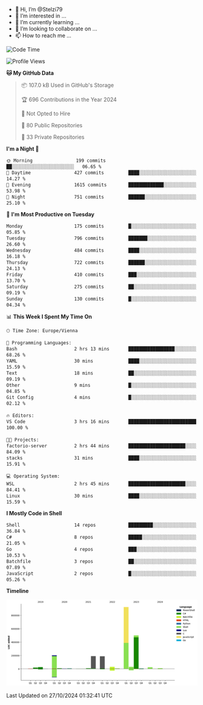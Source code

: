- 👋 Hi, I’m @Stelzi79
- 👀 I’m interested in ...
- 🌱 I’m currently learning ...
- 💞️ I’m looking to collaborate on ...
- 📫 How to reach me ...

<!--START_SECTION:waka-->
![Code Time](http://img.shields.io/badge/Code%20Time-1%2C098%20hrs%2017%20mins-blue)

![Profile Views](http://img.shields.io/badge/Profile%20Views-0-blue)

**🐱 My GitHub Data** 

> 📦 107.0 kB Used in GitHub's Storage 
 > 
> 🏆 696 Contributions in the Year 2024
 > 
> 🚫 Not Opted to Hire
 > 
> 📜 80 Public Repositories 
 > 
> 🔑 33 Private Repositories 
 > 
**I'm a Night 🦉** 

```text
🌞 Morning                199 commits         ██░░░░░░░░░░░░░░░░░░░░░░░   06.65 % 
🌆 Daytime                427 commits         ████░░░░░░░░░░░░░░░░░░░░░   14.27 % 
🌃 Evening                1615 commits        █████████████░░░░░░░░░░░░   53.98 % 
🌙 Night                  751 commits         ██████░░░░░░░░░░░░░░░░░░░   25.10 % 
```
📅 **I'm Most Productive on Tuesday** 

```text
Monday                   175 commits         █░░░░░░░░░░░░░░░░░░░░░░░░   05.85 % 
Tuesday                  796 commits         ███████░░░░░░░░░░░░░░░░░░   26.60 % 
Wednesday                484 commits         ████░░░░░░░░░░░░░░░░░░░░░   16.18 % 
Thursday                 722 commits         ██████░░░░░░░░░░░░░░░░░░░   24.13 % 
Friday                   410 commits         ███░░░░░░░░░░░░░░░░░░░░░░   13.70 % 
Saturday                 275 commits         ██░░░░░░░░░░░░░░░░░░░░░░░   09.19 % 
Sunday                   130 commits         █░░░░░░░░░░░░░░░░░░░░░░░░   04.34 % 
```


📊 **This Week I Spent My Time On** 

```text
🕑︎ Time Zone: Europe/Vienna

💬 Programming Languages: 
Bash                     2 hrs 13 mins       █████████████████░░░░░░░░   68.26 % 
YAML                     30 mins             ████░░░░░░░░░░░░░░░░░░░░░   15.59 % 
Text                     18 mins             ██░░░░░░░░░░░░░░░░░░░░░░░   09.19 % 
Other                    9 mins              █░░░░░░░░░░░░░░░░░░░░░░░░   04.85 % 
Git Config               4 mins              █░░░░░░░░░░░░░░░░░░░░░░░░   02.12 % 

🔥 Editors: 
VS Code                  3 hrs 16 mins       █████████████████████████   100.00 % 

🐱‍💻 Projects: 
factorio-server          2 hrs 44 mins       █████████████████████░░░░   84.09 % 
stacks                   31 mins             ████░░░░░░░░░░░░░░░░░░░░░   15.91 % 

💻 Operating System: 
WSL                      2 hrs 45 mins       █████████████████████░░░░   84.41 % 
Linux                    30 mins             ████░░░░░░░░░░░░░░░░░░░░░   15.59 % 
```

**I Mostly Code in Shell** 

```text
Shell                    14 repos            █████████░░░░░░░░░░░░░░░░   36.84 % 
C#                       8 repos             █████░░░░░░░░░░░░░░░░░░░░   21.05 % 
Go                       4 repos             ███░░░░░░░░░░░░░░░░░░░░░░   10.53 % 
Batchfile                3 repos             ██░░░░░░░░░░░░░░░░░░░░░░░   07.89 % 
JavaScript               2 repos             █░░░░░░░░░░░░░░░░░░░░░░░░   05.26 % 
```



**Timeline**

![Lines of Code chart](https://raw.githubusercontent.com/Stelzi79/Stelzi79/main/assets/bar_graph.png)


 Last Updated on 27/10/2024 01:32:41 UTC
<!--END_SECTION:waka-->

<!---
Stelzi79/Stelzi79 is a ✨ special ✨ repository because its `README.md` (this file) appears on your GitHub profile.
You can click the Preview link to take a look at your changes.
--->
